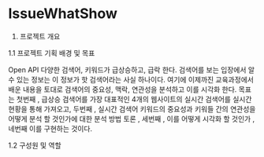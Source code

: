 # IssueWhatShow
1. 프로젝트 개요 

1.1 프로젝트 기획 배경 및 목표 

Open API 다양한 검색어, 키워드가 급상승하고, 급락 한다. 검색어를 보는 입장에서 알 수 있는 정보는 이 정보가 핫 검색어라는 사실 하나이다. 여기에 이제까진 교육과정에서 배운 내용을 토대로  검색어의 중요성, 맥락, 연관성을 분석하고 이를 시각화 한다. 
목표는  첫번째 , 급상승 검색어를 가장 대표적인 4개의 웹사이트의 실시간 검색어를  실시간 현황을 통해 가져오고, 두번째 ,   실시간 검색어 키워드의 중요성과  키워들 간의 연관성을 어떻게 분석 할 것인가에 대한 분석 방법 토론 , 세번째 , 이를 어떻게 시각화 할 것인가 , 네번째 이를 구현하는 것이다. 

1.2 구성원 및 역할
